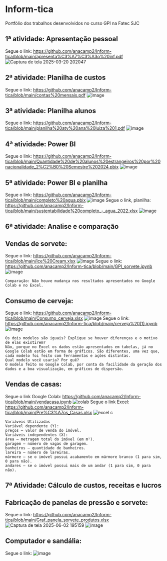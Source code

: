 # Inform-tica
Portfólio dos trabalhos desenvolvidos no curso GPI na Fatec SJC
## 1ª atividade: Apresentação pessoal
Segue o link: https://github.com/anacamp2/Inform-tica/blob/main/apresenta%C3%A7%C3%A3o%20inf.pdf
![Captura de tela 2025-03-20 202047](https://github.com/user-attachments/assets/43f06994-c9a7-4419-8d92-372b25d03fb4)
## 2ª atividade: Planilha de custos
Segue o link: https://github.com/anacamp2/Inform-tica/blob/main/contas%20mensais.pdf
![image](https://github.com/user-attachments/assets/69bd5164-ac24-4190-ad71-e0a740036eb9)
## 3ª atividade: Planilha alunos
Segue o link: https://github.com/anacamp2/Inform-tica/blob/main/planilha%20atv%20ana%20luiza%201.pdf
![image](https://github.com/user-attachments/assets/b8e392c1-9f3f-4da6-a649-6d6ee992fb14)
## 4ª atividade: Power BI
Segue o link: https://github.com/anacamp2/Inform-tica/blob/main/Quantidade%20de%20alunos%20estrangeiros%20por%20nacionalidade_2%C2%B0%20Semestre%202024.pbix
![image](https://github.com/user-attachments/assets/e7fd39b6-4694-4b2c-9920-3e531b754226)
## 5ª atividade: Power BI e planilha
Segue o link: https://github.com/anacamp2/Inform-tica/blob/main/completo%20agua.pbix
![image](https://github.com/user-attachments/assets/c586e9f7-7a68-4ba9-a601-dba875b78da2)
Segue o link, planilha: https://github.com/anacamp2/Inform-tica/blob/main/sustentabilidade%20completo_-_agua_2022.xlsx
![image](https://github.com/user-attachments/assets/a0d32db6-69d5-4e80-bd05-5b2ebe071883)
## 6ª atividade: Analise e comparação
## Vendas de sorvete:
Segue o link: https://github.com/anacamp2/Inform-tica/blob/main/Ice%20Cream.xlsx
![image](https://github.com/user-attachments/assets/74afa47e-28d9-403f-879d-4c6ac6a707f7)
Segue o link: https://github.com/anacamp2/Inform-tica/blob/main/GPI_sorvete.ipynb
![image](https://github.com/user-attachments/assets/bdd0df8e-8be4-41bd-8de6-57c702376f3c)
```
Comparação: Não houve mudança nos resultados apresentados no Google Colab e no Excel.
```
## Consumo de cerveja:
Segue o link: https://github.com/anacamp2/Inform-tica/blob/main/Consumo_cerveja.xlsx
![image](https://github.com/user-attachments/assets/5e5e8aaa-dd02-4de1-b3ae-9ad78a53c37f)
Segue o link: https://github.com/anacamp2/Inform-tica/blob/main/cerveja%20(1).ipynb
![image](https://github.com/user-attachments/assets/b9ffcece-46da-482c-856c-642d44250eb8)
```
Os dois modelos são iguais? Explique se houver diferenças e o motivo de elas existirem?
Não, porque no Excel os dados estão apresentados em tabelas, já no Google Colab estão em forma de gráficos. São diferentes, uma vez que, cada modelo foi feito com ferramentas e ações distintas.
Qual modelo você usaria? Por quê?
O modelo feito no Google Colab, por conta da facilidade da geração dos dados e a boa visualização, em gráficos de dispersão.
```
## Vendas de casas:
Segue o link Google Colab: https://github.com/anacamp2/Inform-tica/blob/main/vendacasa.ipynb
![colab](https://github.com/user-attachments/assets/5dc650a0-6562-4da5-8eee-057fe303279b)
Segue o link Excel: https://github.com/anacamp2/Inform-tica/blob/main/Pre%C3%A7os_Casas.xlsx
![excel c](https://github.com/user-attachments/assets/677f900f-5145-4c7e-9194-eaa8af4ff60e)
```
Variáveis Utilizadas
Variável dependente (Y):
preços – valor de venda do imóvel.
Variáveis independentes (X):
área – metragem total do imóvel (em m²).
garagem – número de vagas de garagem.
banheiros – quantidade de banheiros.
lareira – número de lareiras.
mármore – se o imóvel possui acabamento em mármore branco (1 para sim, 0 para não).
andares – se o imóvel possui mais de um andar (1 para sim, 0 para não).
```
## 7ª Atividade: Cálculo de custos, receitas e lucros
## Fabricação de panelas de pressão e sorvete:
Segue o link: https://github.com/anacamp2/Inform-tica/blob/main/Graf_panela_sorvete_produtos.xlsx
![Captura de tela 2025-06-02 195159](https://github.com/user-attachments/assets/e3280842-ab78-4453-813e-ac1cf84a3d5c) 
![image](https://github.com/user-attachments/assets/f91e5eaf-5308-4b02-9f85-9afb8a8f05ed)
## Computador e sandália:
Segue o link:
![image](https://github.com/user-attachments/assets/0cacafda-1a1f-46b2-b1a3-c79fe28f1653)


